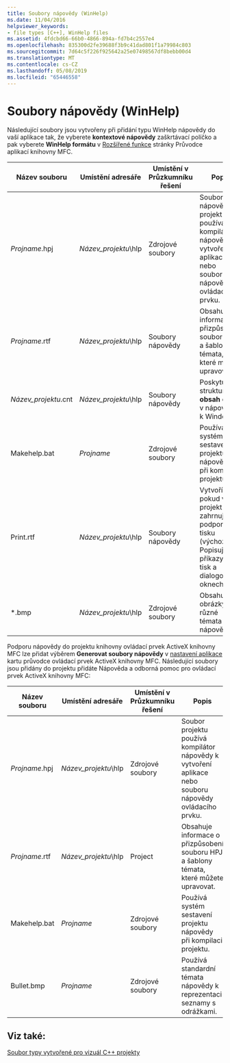 ```yaml
---
title: Soubory nápovědy (WinHelp)
ms.date: 11/04/2016
helpviewer_keywords:
- file types [C++], WinHelp files
ms.assetid: 4fdcbd66-66b0-4866-894a-fd7b4c2557e4
ms.openlocfilehash: 835300d2fe39688f3b9c41dad801f1a79984c803
ms.sourcegitcommit: 7d64c5f226f925642a25e07498567df8bebb00d4
ms.translationtype: MT
ms.contentlocale: cs-CZ
ms.lasthandoff: 05/08/2019
ms.locfileid: "65446558"
---
```

# <a name="help-files-winhelp"></a>Soubory nápovědy (WinHelp)

Následující soubory jsou vytvořeny při přidání typu WinHelp nápovědy do vaší aplikace tak, že vyberete **kontextové nápovědy** zaškrtávací políčko a pak vyberete **WinHelp formátu** v [Rozšířené funkce](../../mfc/reference/advanced-features-mfc-application-wizard.md) stránky Průvodce aplikací knihovny MFC.

|Název souboru|Umístění adresáře|Umístění v Průzkumníku řešení|Popis|
|---------------|------------------------|--------------------------------|-----------------|
|*Projname*.hpj|*Název_projektu*\hlp|Zdrojové soubory|Soubor nápovědy projekt používá kompilátor nápovědy k vytvoření aplikace nebo souboru nápovědy ovládacího prvku.|
|*Projname*.rtf|*Název_projektu*\hlp|Soubory nápovědy|Obsahuje informace o přizpůsobení souboru HPJ a šablony témata, které můžete upravovat.|
|*Název_projektu*.cnt|*Název_projektu*\hlp|Soubory nápovědy|Poskytuje strukturu pro **obsah** okno v nápovědě k Windows.|
|Makehelp.bat|*Projname*|Zdrojové soubory|Používá systém sestavení projektu nápovědy při kompilaci projektu.|
|Print.rtf|*Název_projektu*\hlp|Soubory nápovědy|Vytvoří, pokud váš projekt zahrnuje podporu tisku (výchozí). Popisuje příkazy pro tisk a dialogových oknech.|
|*.bmp|*Název_projektu*\hlp|Zdrojové soubory|Obsahují obrázky pro různé témata nápovědy.|

Podporu nápovědy do projektu knihovny ovládací prvek ActiveX knihovny MFC lze přidat výběrem **Generovat soubory nápovědy** v [nastavení aplikace](../../mfc/reference/application-settings-mfc-activex-control-wizard.md) kartu průvodce ovládací prvek ActiveX knihovny MFC. Následující soubory jsou přidány do projektu přidáte Nápověda a odborná pomoc pro ovládací prvek ActiveX knihovny MFC:

|Název souboru|Umístění adresáře|Umístění v Průzkumníku řešení|Popis|
|---------------|------------------------|--------------------------------|-----------------|
|*Projname*.hpj|*Název_projektu*\hlp|Zdrojové soubory|Soubor projektu používá kompilátor nápovědy k vytvoření aplikace nebo souboru nápovědy ovládacího prvku.|
|*Projname*.rtf|*Název_projektu*\hlp|Project|Obsahuje informace o přizpůsobení souboru HPJ a šablony témata, které můžete upravovat.|
|Makehelp.bat|*Projname*|Zdrojové soubory|Používá systém sestavení projektu nápovědy při kompilaci projektu.|
|Bullet.bmp|*Projname*|Zdrojové soubory|Používá standardní témata nápovědy k reprezentaci seznamy s odrážkami.|

## <a name="see-also"></a>Viz také:

[Soubor typy vytvořené pro vizuál C++ projekty](file-types-created-for-visual-cpp-projects.md)
